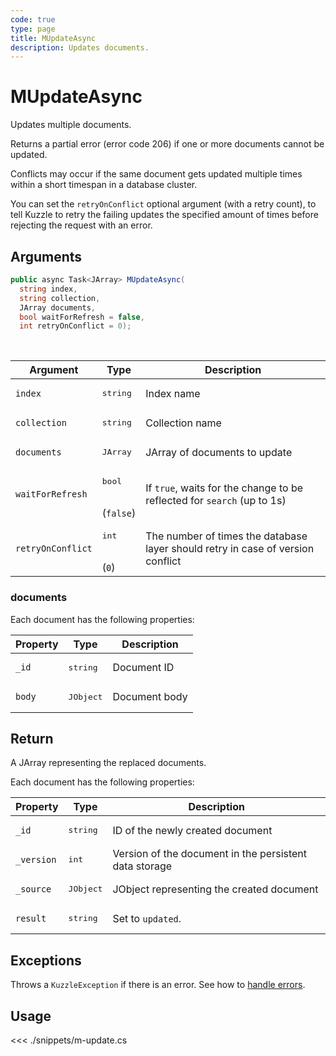 ```yaml
---
code: true
type: page
title: MUpdateAsync
description: Updates documents.
---
```


# MUpdateAsync

Updates multiple documents.

Returns a partial error (error code 206) if one or more documents cannot be updated.

Conflicts may occur if the same document gets updated multiple times within a short timespan in a database cluster.

You can set the `retryOnConflict` optional argument (with a retry count), to tell Kuzzle to retry the failing updates the specified amount of times before rejecting the request with an error.

## Arguments

```csharp
public async Task<JArray> MUpdateAsync(
  string index, 
  string collection, 
  JArray documents, 
  bool waitForRefresh = false, 
  int retryOnConflict = 0);

```

<br/>

| Argument     | Type                                 | Description                                      |
| ------------ | ------------------------------------ | ------------------------------------------------ |
| `index`      | <pre>string</pre>        | Index name                                       |
| `collection` | <pre>string</pre>        | Collection name                                  |
| `documents`  | <pre>JArray</pre>        | JArray of documents to update |
| `waitForRefresh`   | <pre>bool</pre><br/>(`false`)       | If `true`, waits for the change to be reflected for `search` (up to 1s)           |
| `retryOnConflict` | <pre>int</pre><br/>(`0`)                 | The number of times the database layer should retry in case of version conflict    |

### documents

Each document has the following properties:

| Property  | Type              | Description                                            |
| --------- | ----------------- | ------------------------------------------------------ |
| `_id`      | <pre>string</pre> | Document ID      |
| `body` | <pre>JObject</pre> | Document body |

## Return

A JArray representing the replaced documents.  

Each document has the following properties:

| Property  | Type              | Description                                            |
| --------- | ----------------- | ------------------------------------------------------ |
| `_id`      | <pre>string</pre> | ID of the newly created document                       |
| `_version` | <pre>int</pre> | Version of the document in the persistent data storage |
| `_source`  | <pre>JObject</pre> | JObject representing the created document          |
| `result`    | <pre>string</pre> | Set to `updated`.                    |

## Exceptions

Throws a `KuzzleException` if there is an error. See how to [handle errors](/sdk/csharp/2/essentials/error-handling).

## Usage

<<< ./snippets/m-update.cs
